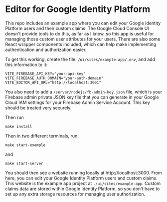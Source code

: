 # Editor for Google Identity Platform

This repo includes an example app where you can edit your Google Identity Platform users and their custom claims. The Google Cloud Console UI doesn't provide tools to do this, as far as I know, so this app is useful for managing those custom user attributes for your users. There are also some React wrapper components included, which can help make implementing authentication and authorization easier.

To get this working, create the file: `/ui/sites/example-app/.env`, and add this information to it:

```shell
VITE_FIREBASE_API_KEY="your-api-key"
VITE_FIREBASE_AUTH_DOMAIN="your-auth-domain"
VITE_EDITOR_API_URL="http://localhost:3001"
```

You also need to add a `/server/nodejs/fb-admin-key.json` file, which is your Firebase admin private JSON key file that you can generate in your Google Cloud IAM settings for your Firebase Admin Service Account. This key should be treated very securely.

Then run

```shell
make install
```

Then in two different terminals, run:

```shell
make start-example
```

and

```shell
make start-server
```

You should then see a website running locally at http://localhost:3000. From here, you can edit your Google Identity Platform users and custom claims. This website is the example app project at `./ui/sites/example-app`. Custom claims data are stored within Google Identity Platform, so you don't have to set up any extra storage resources for managing user authorization.
